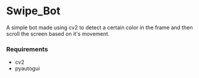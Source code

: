 # Swipe_Bot

A simple bot made using cv2 to detect a certain color in the frame and then scroll the screen based on it's movement.

### Requirements
* cv2
* pyautogui

